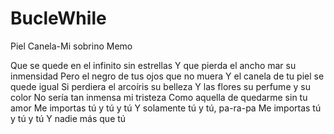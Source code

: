 # BucleWhile

Piel Canela-Mi sobrino Memo

Que se quede en el infinito sin estrellas
Y que pierda el ancho mar su inmensidad
Pero el negro de tus ojos que no muera
Y el canela de tu piel se quede igual
Si perdiera el arcoíris su belleza
Y las flores su perfume y su color
No sería tan inmensa mi tristeza
Como aquella de quedarme sin tu amor
Me importas tú y tú y tú
Y solamente tú y tú, pa-ra-pa
Me importas tú y tú y tú
Y nadie más que tú
